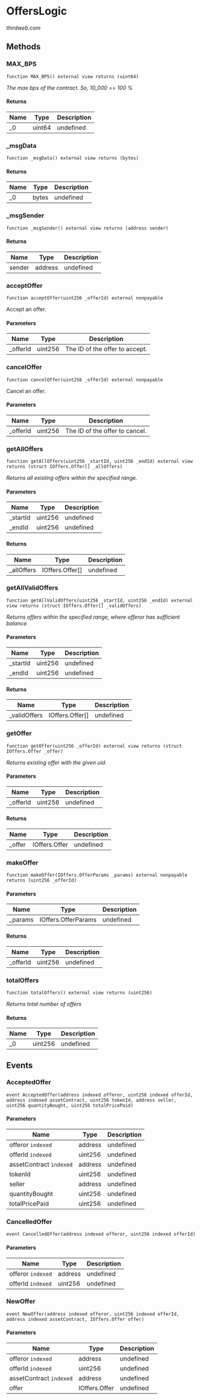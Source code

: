 # OffersLogic

*thirdweb.com*







## Methods

### MAX_BPS

```solidity
function MAX_BPS() external view returns (uint64)
```



*The max bps of the contract. So, 10_000 == 100 %*


#### Returns

| Name | Type | Description |
|---|---|---|
| _0 | uint64 | undefined |

### _msgData

```solidity
function _msgData() external view returns (bytes)
```






#### Returns

| Name | Type | Description |
|---|---|---|
| _0 | bytes | undefined |

### _msgSender

```solidity
function _msgSender() external view returns (address sender)
```






#### Returns

| Name | Type | Description |
|---|---|---|
| sender | address | undefined |

### acceptOffer

```solidity
function acceptOffer(uint256 _offerId) external nonpayable
```

Accept an offer.



#### Parameters

| Name | Type | Description |
|---|---|---|
| _offerId | uint256 | The ID of the offer to accept. |

### cancelOffer

```solidity
function cancelOffer(uint256 _offerId) external nonpayable
```

Cancel an offer.



#### Parameters

| Name | Type | Description |
|---|---|---|
| _offerId | uint256 | The ID of the offer to cancel. |

### getAllOffers

```solidity
function getAllOffers(uint256 _startId, uint256 _endId) external view returns (struct IOffers.Offer[] _allOffers)
```



*Returns all existing offers within the specified range.*

#### Parameters

| Name | Type | Description |
|---|---|---|
| _startId | uint256 | undefined |
| _endId | uint256 | undefined |

#### Returns

| Name | Type | Description |
|---|---|---|
| _allOffers | IOffers.Offer[] | undefined |

### getAllValidOffers

```solidity
function getAllValidOffers(uint256 _startId, uint256 _endId) external view returns (struct IOffers.Offer[] _validOffers)
```



*Returns offers within the specified range, where offeror has sufficient balance.*

#### Parameters

| Name | Type | Description |
|---|---|---|
| _startId | uint256 | undefined |
| _endId | uint256 | undefined |

#### Returns

| Name | Type | Description |
|---|---|---|
| _validOffers | IOffers.Offer[] | undefined |

### getOffer

```solidity
function getOffer(uint256 _offerId) external view returns (struct IOffers.Offer _offer)
```



*Returns existing offer with the given uid.*

#### Parameters

| Name | Type | Description |
|---|---|---|
| _offerId | uint256 | undefined |

#### Returns

| Name | Type | Description |
|---|---|---|
| _offer | IOffers.Offer | undefined |

### makeOffer

```solidity
function makeOffer(IOffers.OfferParams _params) external nonpayable returns (uint256 _offerId)
```





#### Parameters

| Name | Type | Description |
|---|---|---|
| _params | IOffers.OfferParams | undefined |

#### Returns

| Name | Type | Description |
|---|---|---|
| _offerId | uint256 | undefined |

### totalOffers

```solidity
function totalOffers() external view returns (uint256)
```



*Returns total number of offers*


#### Returns

| Name | Type | Description |
|---|---|---|
| _0 | uint256 | undefined |



## Events

### AcceptedOffer

```solidity
event AcceptedOffer(address indexed offeror, uint256 indexed offerId, address indexed assetContract, uint256 tokenId, address seller, uint256 quantityBought, uint256 totalPricePaid)
```





#### Parameters

| Name | Type | Description |
|---|---|---|
| offeror `indexed` | address | undefined |
| offerId `indexed` | uint256 | undefined |
| assetContract `indexed` | address | undefined |
| tokenId  | uint256 | undefined |
| seller  | address | undefined |
| quantityBought  | uint256 | undefined |
| totalPricePaid  | uint256 | undefined |

### CancelledOffer

```solidity
event CancelledOffer(address indexed offeror, uint256 indexed offerId)
```





#### Parameters

| Name | Type | Description |
|---|---|---|
| offeror `indexed` | address | undefined |
| offerId `indexed` | uint256 | undefined |

### NewOffer

```solidity
event NewOffer(address indexed offeror, uint256 indexed offerId, address indexed assetContract, IOffers.Offer offer)
```





#### Parameters

| Name | Type | Description |
|---|---|---|
| offeror `indexed` | address | undefined |
| offerId `indexed` | uint256 | undefined |
| assetContract `indexed` | address | undefined |
| offer  | IOffers.Offer | undefined |



